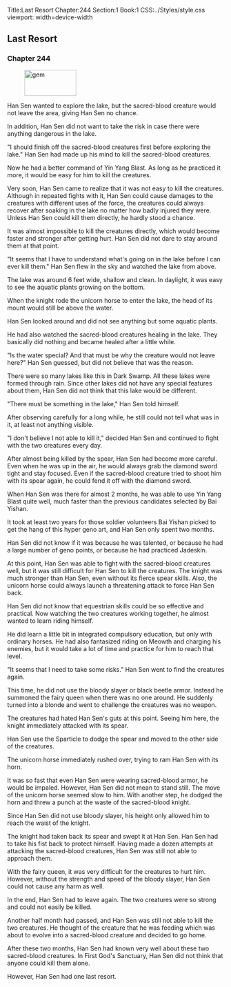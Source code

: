 Title:Last Resort 
Chapter:244 
Section:1 
Book:1 
CSS:../Styles/style.css 
viewport: width=device-width
  
## Last Resort
### Chapter 244 
<figure>
	<img src="../Images/gem.gif" alt="gem" id="gem" width="120" height="60" />
</figure>
  

  
  Han Sen wanted to explore the lake, but the sacred-blood creature would not leave the area, giving Han Sen no chance.

In addition, Han Sen did not want to take the risk in case there were anything dangerous in the lake.

"I should finish off the sacred-blood creatures first before exploring the lake." Han Sen had made up his mind to kill the sacred-blood creatures.

Now he had a better command of Yin Yang Blast. As long as he practiced it more, it would be easy for him to kill the creatures.

Very soon, Han Sen came to realize that it was not easy to kill the creatures. Although in repeated fights with it, Han Sen could cause damages to the creatures with different uses of the force, the creatures could always recover after soaking in the lake no matter how badly injured they were. Unless Han Sen could kill them directly, he hardly stood a chance.

It was almost impossible to kill the creatures directly, which would become faster and stronger after getting hurt. Han Sen did not dare to stay around them at that point.

"It seems that I have to understand what's going on in the lake before I can ever kill them." Han Sen flew in the sky and watched the lake from above.

The lake was around 6 feet wide, shallow and clean. In daylight, it was easy to see the aquatic plants growing on the bottom.

When the knight rode the unicorn horse to enter the lake, the head of its mount would still be above the water.

Han Sen looked around and did not see anything but some aquatic plants.

He had also watched the sacred-blood creatures healing in the lake. They basically did nothing and became healed after a little while.

"Is the water special? And that must be why the creature would not leave here?" Han Sen guessed, but did not believe that was the reason.

There were so many lakes like this in Dark Swamp. All these lakes were formed through rain. Since other lakes did not have any special features about them, Han Sen did not think that this lake would be different.

"There must be something in the lake," Han Sen told himself.

After observing carefully for a long while, he still could not tell what was in it, at least not anything visible.

"I don't believe I not able to kill it," decided Han Sen and continued to fight with the two creatures every day.

After almost being killed by the spear, Han Sen had become more careful. Even when he was up in the air, he would always grab the diamond sword tight and stay focused. Even if the sacred-blood creature tried to shoot him with its spear again, he could fend it off with the diamond sword.

When Han Sen was there for almost 2 months, he was able to use Yin Yang Blast quite well, much faster than the previous candidates selected by Bai Yishan.

It took at least two years for those soldier volunteers Bai Yishan picked to get the hang of this hyper geno art, and Han Sen only spent two months.

Han Sen did not know if it was because he was talented, or because he had a large number of geno points, or because he had practiced Jadeskin.

At this point, Han Sen was able to fight with the sacred-blood creatures well, but it was still difficult for Han Sen to kill the creatures. The knight was much stronger than Han Sen, even without its fierce spear skills. Also, the unicorn horse could always launch a threatening attack to force Han Sen back.

Han Sen did not know that equestrian skills could be so effective and practical. Now watching the two creatures working together, he almost wanted to learn riding himself.

He did learn a little bit in integrated compulsory education, but only with ordinary horses. He had also fantasized riding on Meowth and charging his enemies, but it would take a lot of time and practice for him to reach that level.

"It seems that I need to take some risks." Han Sen went to find the creatures again.

This time, he did not use the bloody slayer or black beetle armor. Instead he summoned the fairy queen when there was no one around. He suddenly turned into a blonde and went to challenge the creatures was no weapon.

The creatures had hated Han Sen's guts at this point. Seeing him here, the knight immediately attacked with its spear.

Han Sen use the Sparticle to dodge the spear and moved to the other side of the creatures.

The unicorn horse immediately rushed over, trying to ram Han Sen with its horn.

It was so fast that even Han Sen were wearing sacred-blood armor, he would be impaled. However, Han Sen did not mean to stand still. The move of the unicorn horse seemed slow to him. With another step, he dodged the horn and threw a punch at the waste of the sacred-blood knight.

Since Han Sen did not use bloody slayer, his height only allowed him to reach the waist of the knight.

The knight had taken back its spear and swept it at Han Sen. Han Sen had to take his fist back to protect himself. Having made a dozen attempts at attacking the sacred-blood creatures, Han Sen was still not able to approach them.

With the fairy queen, it was very difficult for the creatures to hurt him. However, without the strength and speed of the bloody slayer, Han Sen could not cause any harm as well.

In the end, Han Sen had to leave again. The two creatures were so strong and could not easily be killed.

Another half month had passed, and Han Sen was still not able to kill the two creatures. He thought of the creature that he was feeding which was about to evolve into a sacred-blood creature and decided to go home.

After these two months, Han Sen had known very well about these two sacred-blood creatures. In First God's Sanctuary, Han Sen did not think that anyone could kill them alone.

However, Han Sen had one last resort.
